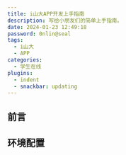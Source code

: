 ```yaml
---
title: i山大APP开发上手指南
description: 写给小朋友们的简单上手指南。
date: 2024-01-23 12:49:18
password: 0nlin@seal
tags:
  - i山大
  - APP
categories:
  - 学生在线
plugins:
  - indent
  - snackbar: updating
---
```


## 前言

## 环境配置
